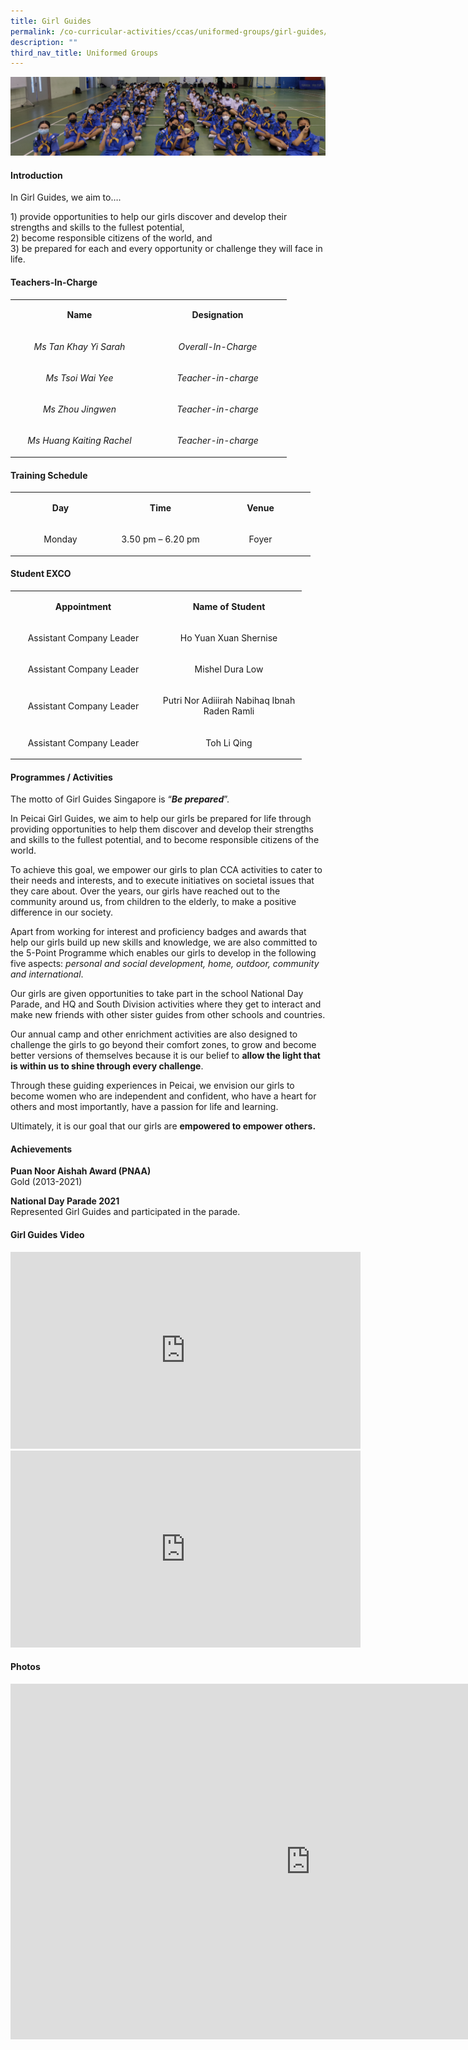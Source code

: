 ```yaml
---
title: Girl Guides
permalink: /co-curricular-activities/ccas/uniformed-groups/girl-guides/
description: ""
third_nav_title: Uniformed Groups
---
```

<img src="/images/gg.png">
<h4><strong>Introduction</strong></h4>
<p>In Girl Guides, we aim to&hellip;.</p>
<p>1) provide opportunities to help our girls discover and develop their strengths and skills to the fullest potential,<br />2) become responsible citizens of the world, and<br />3) be prepared for each and every opportunity or challenge they will face in life.</p>
<h4><strong>Teachers-In-Charge</strong></h4>
<table width="414">
<tbody>
<tr>
<td style="text-align: center;" width="207">
<p><strong>Name</strong></p>
</td>
<td style="text-align: center;" width="207">
<p><strong>Designation</strong></p>
</td>
</tr>
<tr>
<td style="text-align: center;" width="207">
<p><em>Ms Tan Khay Yi Sarah</em></p>
</td>
<td style="text-align: center;" width="207">
<p><em>Overall-In-Charge</em></p>
</td>
</tr>
<tr>
<td style="text-align: center;" width="207">
<p><em>Ms Tsoi Wai Yee</em></p>
</td>
<td style="text-align: center;" width="207">
<p><em>Teacher-in-charge</em></p>
</td>
</tr>
<tr>
<td style="text-align: center;" width="207">
<p><em>Ms Zhou Jingwen</em></p>
</td>
<td style="text-align: center;" width="207">
<p><em>Teacher-in-charge</em></p>
</td>
</tr>
<tr>
<td style="text-align: center;" width="207">
<p><em>Ms Huang Kaiting Rachel</em></p>
</td>
<td style="text-align: center;" width="207">
<p><em>Teacher-in-charge</em></p>
</td>
</tr>
</tbody>
</table>
<h4><strong>Training Schedule</strong></h4>
<table width="439">
<tbody>
<tr>
<td style="text-align: center;" width="146">
<p><strong>Day</strong></p>
</td>
<td style="text-align: center;" width="146">
<p><strong>Time</strong></p>
</td>
<td style="text-align: center;" width="146">
<p><strong>Venue</strong></p>
</td>
</tr>
<tr>
<td style="text-align: center;" width="146">
<p>Monday</p>
</td>
<td style="text-align: center;" width="146">
<p>3.50 pm &ndash; 6.20 pm</p>
</td>
<td style="text-align: center;" width="146">
<p>Foyer</p>
</td>
</tr>
</tbody>
</table>
<h4><strong>Student EXCO</strong></h4>
<table width="439">
<tbody>
<tr>
<td style="text-align: center;" width="219">
<p><strong>Appointment</strong></p>
</td>
<td style="text-align: center;" width="219">
<p><strong>Name of Student</strong></p>
</td>
</tr>
<tr>
<td style="text-align: center;" width="219">
<p>Assistant Company Leader</p>
</td>
<td style="text-align: center;" width="219">
<p>Ho Yuan Xuan Shernise</p>
</td>
</tr>
<tr>
<td style="text-align: center;" width="219">
<p>Assistant Company Leader</p>
</td>
<td style="text-align: center;" width="219">
<p>Mishel Dura Low</p>
</td>
</tr>
<tr>
<td style="text-align: center;" width="219">
<p>Assistant Company Leader</p>
</td>
<td style="text-align: center;" width="219">
<p>Putri Nor Adiiirah Nabihaq Ibnah Raden Ramli</p>
</td>
</tr>
<tr>
<td style="text-align: center;" width="219">
<p>Assistant Company Leader</p>
</td>
<td style="text-align: center;" width="219">
<p>Toh Li Qing</p>
</td>
</tr>
</tbody>
</table>
<h4><strong>Programmes / Activities</strong></h4>
<p>The motto of Girl Guides Singapore is &ldquo;<strong><em>Be prepared</em></strong>&rdquo;.&nbsp;</p>
<p>In Peicai Girl Guides, we aim to help our girls be prepared for life through providing opportunities to help them discover and develop their strengths and skills to the fullest potential, and to become responsible citizens of the world.</p>
To achieve this goal, we empower our girls to plan CCA activities to cater to their needs and interests, and to execute initiatives on&nbsp;societal issues that they care about. Over the years, our girls have reached out to the community around us, from children to the elderly, to make a positive difference in our society.
<p>Apart from working for interest and proficiency badges and awards that help our girls build up new skills and knowledge, we are also committed to the 5-Point Programme which enables our girls to develop in the following five aspects:&nbsp;<em>personal and social development, home, outdoor, community and international</em>.</p>
<p>Our girls are given opportunities to take part in the school National Day Parade, and HQ and South Division activities where they get to interact and make new friends with other sister guides from other schools and countries.</p>
<p>Our annual camp and other enrichment activities are also designed to challenge the girls to go beyond their comfort zones, to grow and become better versions of themselves because it is our belief to&nbsp;<strong>allow the light that is within us to shine through every challenge</strong>.</p>
<p>Through these guiding experiences in Peicai, we envision our girls to become women who are independent and confident, who have a heart for others and most importantly, have a passion for life and learning.</p>
<p>Ultimately, it is our goal that our girls are <strong>empowered to empower others.</strong></p>
<h4><strong>Achievements</strong></h4>
<p><strong>Puan Noor Aishah Award (PNAA)<br /></strong>Gold (2013-2021)</p>
<p><strong>National Day Parade 2021<br /></strong>Represented Girl Guides and participated in the parade.</p>
<h4><strong>Girl Guides Video</strong></h4>
<iframe width="560" height="315" src="https://www.youtube.com/embed/kgTOjQeZzZI" title="Girl Guides Video 1" frameborder="0" allow="accelerometer; autoplay; clipboard-write; encrypted-media; gyroscope; picture-in-picture; web-share" allowfullscreen></iframe>
<iframe width="560" height="315" src="https://www.youtube.com/embed/B5mRHvr_1B4" title="Girl Guides Video 2" frameborder="0" allow="accelerometer; autoplay; clipboard-write; encrypted-media; gyroscope; picture-in-picture; web-share" allowfullscreen></iframe>
<h4><strong>Photos</strong></h4>
<iframe src="https://docs.google.com/presentation/d/e/2PACX-1vR7CP36F89PYoPHrrjl0qsBJQ0z2uv8_-ycUBSzuAvr89lTaSFKZ32g_9d3YI26FvUSF9kd4isP3Lqo/embed?start=false&loop=false&delayms=10000" frameborder="0" width="960" height="569" allowfullscreen="true"></iframe>